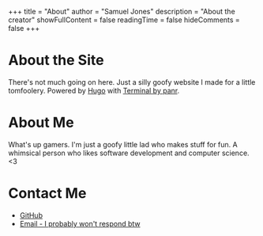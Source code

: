 +++
title = "About"
author = "Samuel Jones"
description = "About the creator"
showFullContent = false
readingTime = false
hideComments = false
+++

# About the Site
There's not much going on here. Just a silly goofy website I made for a little tomfoolery. Powered by [Hugo](https://gohugo.io/) with [Terminal by panr](https://github.com/panr/hugo-theme-terminal).

# About Me
What's up gamers. I'm just a goofy little lad who makes stuff for fun. A whimsical person who likes software development and computer science. <3

# Contact Me
- [GitHub](https://github.com/voltaire-nightmare)
- [Email - I probably won't respond btw](mailto:opsecismyth@protonmail.com)